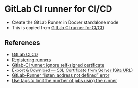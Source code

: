 # GitLab CI runner for CI/CD

* Create the GitLab Runner in Docker standalone mode
* This is copied from [GitLab CI runner for CI/CD](https://dockerswarm.rocks/gitlab-ci/)

## References
* [GitLab CI/CD](https://docs.gitlab.com/ee/ci/)
* [Registering runners](https://docs.gitlab.com/runner/register/)
* [Gitlab-CI runner: ignore self-signed certificate](https://stackoverflow.com/questions/44458410/gitlab-ci-runner-ignore-self-signed-certificate)
* [Export & Download — SSL Certificate from Server (Site URL)](https://medium.com/@menakajain/export-download-ssl-certificate-from-server-site-url-bcfc41ea46a2)
* [GitLab-Runner “listen_address not defined” error](https://stackoverflow.com/a/57205607)
* [Use tags to limit the number of jobs using the runner](https://docs.gitlab.com/ee/ci/runners/configure_runners.html#use-tags-to-limit-the-number-of-jobs-using-the-runner)
